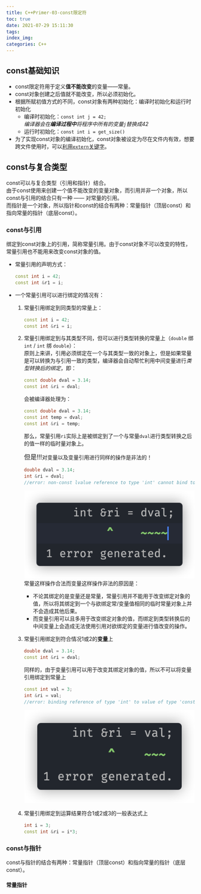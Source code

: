 ```yaml
---
title: C++Primer-03-const限定符
toc: true
date: 2021-07-29 15:11:30
tags:
index_img:
categories: C++
---
```

## const基础知识
- const限定符用于定义**值不能改变**的变量——常量。
- const对象创建之后值就不能改变，所以必须初始化。
- 根据所赋初值方式的不同，const对象有两种初始化：编译时初始化和运行时初始化
  - 编译时初始化：`const int j = 42;`  
    *编译器会在**编译过程中**将程序中所有的变量`j`替换成42*
  - 运行时初始化：`const int i = get_size()`
- 为了实现const对象的编译初始化，const对象被设定为尽在文件内有效，想要跨文件使用时，可以[利用`extern`关键字]()。

## const与复合类型
const可以与复合类型（引用和指针）结合。  
由于const使用来创建一个值不能改变的变量对象，而引用并非一个对象，所以const与引用的结合只有一种 —— 对常量的引用。  
而指针是一个对象，所以指针和const的结合有两种：常量指针（顶层const）和指向常量的指针（底层const）。
### const与引用
绑定到const对象上的引用，简称常量引用。由于const对象不可以改变的特性，常量引用也不能用来改变const对象的值。  
- 常量引用的声明方式：   
  ```cpp
  const int i = 42;
  const int &r1 = i;
  ```

- 一个常量引用可以进行绑定的情况有：
  1. 常量引用绑定到同类型的常量上：  
      ```cpp
      const int i = 42;
      const int &ri = i;
      ```
  2. 常量引用绑定到与其类型不同，但可以进行类型转换的常量上（`double` 绑 `int` / `int` 绑 `double`）：  
    原则上来讲，引用必须绑定在一个与其类型一致的对象上，但是如果常量是可以转换为与引用一致的类型，编译器会自动帮忙利用中间变量进行*类型转换后的绑定*，即：  
      ```cpp
      const double dval = 3.14;
      const int &ri = dval;
      ```
      会被编译器处理为：
      ```cpp
      const double dval = 3.14;
      const int temp = dval;
      const int &ri = temp;
      ```
      那么，常量引用`ri`实际上是被绑定到了一个与常量`dval`进行类型转换之后的值一样的临时量对象上。  

      <big>但是!!!</big>对变量以及变量引用进行同样的操作是非法的！
      ```cpp
      double dval = 3.14;
      int &ri = dval;     
      //error: non-const lvalue reference to type 'int' cannot bind to a value of unrelated type 'double'
      ```
      ![](c-Primer-03-const限定符/2021-08-27-20-55-56.png)  
      常量这样操作合法而变量这样操作非法的原因是：
      - 不论其绑定的是变量还是常量，常量引用并不能用于改变绑定对象的值，所以将其绑定到一个与欲绑定常/变量值相同的临时常量对象上并不会造成其他后果。
      - 而变量引用可以且多用于改变绑定对象的值，而绑定到类型转换后的中间变量上会造成无法使用引用对欲绑定的变量进行值改变的操作。

  3. 常量引用绑定到符合情况1或2的**变量**上
      ```cpp
      double dval = 3.14;
      const int &ri = dval;
      ```

      同样的，由于变量引用可以用于改变其绑定对象的值，所以不可以将变量引用绑定到常量上
      ```cpp
      const int val = 3;
      int &ri = val;
      //error: binding reference of type 'int' to value of type 'const int' drops 'const' qualifier
      ```
      ![](c-Primer-03-const限定符/2021-08-27-21-29-48.png)
  4. 常量引用绑定到运算结果符合1或2或3的一般表达式上
      ```cpp
      int i = 3;
      const int &ri = i*3;
      ```

### const与指针
const与指针的结合有两种：常量指针（顶层const）和指向常量的指针（底层const）。
#### 常量指针